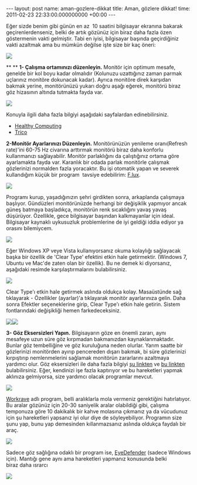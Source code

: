--- layout: post name: aman-gozlere-dikkat title: Aman, gözlere dikkat! time: 2011-02-23 22:33:00.000000000 +00:00 ---

Eğer sizde benim gibi günün en az  10 saatini bilgisayar ekranına bakarak geçirenlerdenseniz, belki de artık gözünüz için biraz daha fazla özen göstermenin vakti gelmiştir. Tabi en iyisi, bilgisayar başında geçirdiğiniz vakti azaltmak ama bu mümkün değilse işte size bir kaç öneri:

[![](http://4.bp.blogspot.com/-abOQDEfgFH0/TWVoNEKTlRI/AAAAAAAAAz0/v5ztuDBDBeo/s1600/eye-circle.jpg)](http://4.bp.blogspot.com/-abOQDEfgFH0/TWVoNEKTlRI/AAAAAAAAAz0/v5ztuDBDBeo/s1600/eye-circle.jpg)

**
**
**1- Çalışma ortamınızı düzenleyin.**
Monitör için optimum mesafe, genelde bir kol boyu kadar olmalıdır (Kolunuzu uzattığınız zaman parmak uçlarınız monitöre dokunacak kadar). Ayrıca monitöre direk karşıdan bakmak yerine, monitörünüzü yukarı doğru aşağı eğerek, monitörü biraz göz hizasının altında tutmakta fayda var.

[![](http://3.bp.blogspot.com/-QF2RKKoDfA4/TWV81yuHdhI/AAAAAAAAAz4/AepDJ4VMHHo/s1600/monitor_diagram3.gif)](http://3.bp.blogspot.com/-QF2RKKoDfA4/TWV81yuHdhI/AAAAAAAAAz4/AepDJ4VMHHo/s1600/monitor_diagram3.gif)

Konuyla ilgili daha fazla bilgiyi aşağıdaki sayfalardan edinebilirsiniz.

-   [Healthy Computing](http://www.healthycomputing.com/office/setup/monitor/)
-   [Trico](http://www.etrico.com/ergonomics/monitor.htm)

**2-Monitör Ayarlarınızı Düzenleyin.**
Monitörünüzün yenileme oranı(Refresh rate)'ini 60-75 Hz civarına arttırmak monitörü biraz daha konforlu kullanmanızı sağlayabilir.
Monitör parlaklığını da çalıştığınız ortama göre ayarlamakta fayda var. Karanlık bir odada parlak monitörle çalışmak gözlerinizi normalden fazla yoracaktır. Bu işi otomatik yapan ve severek kullandığım küçük bir program  tavsiye edebilirim: [F.lux](http://stereopsis.com/flux/).

[![](http://2.bp.blogspot.com/-Yz-hEjlEz6k/TWV_SHzbidI/AAAAAAAAAz8/Mj3ffdebyLw/s1600/flux_logo.jpg)](http://stereopsis.com/flux/)

Programı kurup, yaşadığınızın şehri girdikten sonra, arkaplanda çalışmaya başlıyor. Gündüzleri monitörünüzde herhangi bir değişiklik yapmıyor ancak güneş batmaya başladıkça, monitörün renk sıcaklığını yavaş yavaş düşürüyor. Özellikle, gece bilgisayar başından kalkmayanlar için ideal. Bilgisayar kaynaklı uykusuzluk problemlerine de iyi geldiği iddia ediyor ya orasını bilemiycem.

[![](http://4.bp.blogspot.com/-MCdkDWlGiAE/TWWAEl8JmnI/AAAAAAAAA0A/MMBDqfraaEs/s400/flux-shot.png)](hhttp://stereopsis.com/flux/)

Eğer Windows XP veye Vista kullanıyorsanız okuma kolaylığı sağlayacak başka bir özellik de 'Clear Type' efektini etkin hale getirmektir. (Windows 7, Ubuntu ve Mac'de zaten olan bir özellik). Bu ne demek ki diyorsanız, aşağıdaki resimde karşılaştırmalarını bulabilirsiniz.

[![](http://2.bp.blogspot.com/-Y3M2sylSVKA/TWWBgZMvZrI/AAAAAAAAA0E/unMsQePfwIo/s1600/cleartype1.gif)](http://2.bp.blogspot.com/-Y3M2sylSVKA/TWWBgZMvZrI/AAAAAAAAA0E/unMsQePfwIo/s1600/cleartype1.gif)

Clear Type'ı etkin hale getirmek aslında oldukça kolay.
Masaüstünde sağ tıklayarak - Özellikler (ayarlar)'a tıklayarak monitör ayarlarınıza gelin. Daha sonra
Efektler seçeneklerine girip, Clear Type'ı etkin hale getirin. Sistem fontlarındaki değişikliği hemen farkedeceksiniz.

[![](http://4.bp.blogspot.com/-s1AAqAI9GhE/TWWDSyOfS8I/AAAAAAAAA0M/9250IPIYE3o/s320/03-cleartype_effects01.JPG)](http://4.bp.blogspot.com/-s1AAqAI9GhE/TWWDSyOfS8I/AAAAAAAAA0M/9250IPIYE3o/s1600/03-cleartype_effects01.JPG)[![](http://2.bp.blogspot.com/-83B0npArYbQ/TWWDPqcQrwI/AAAAAAAAA0I/2e7koUYsnc4/s320/02-cleartype_appearance.JPG)](http://2.bp.blogspot.com/-83B0npArYbQ/TWWDPqcQrwI/AAAAAAAAA0I/2e7koUYsnc4/s1600/02-cleartype_appearance.JPG)

**3- Göz Eksersizleri Yapın.**
Bilgisayarın göze en önemli zararı, aynı mesafeye uzun süre göz kırpmadan bakmanızdan kaynaklanmaktadır. Bunlar göz tembelliğine ve göz kuruluğuna neden olurlar. Yarım saatte bir gözlerinizi monitörden ayırıp pencereden dışarı bakmak, bi süre gözlerinizi kırpıştırıp nemlenmelerini sağlamak monitörün zararlarını azaltmaya yardımcı olur. Göz eksersizleri ile daha fazla bilgiyi [şu linkten](http://www.ehow.com/how_5151877_improve-health-relieve-eye-strain.html) ve [bu linkten](http://www.wikihow.com/Exercise-Your-Eyes) bulabilirsiniz.
Eğer, kendinizi işe fazla kaptırıyor ve bu hareketleri yapmak aklınıza gelmiyorsa, size yardımcı olacak programlar mevcut.

[![](http://1.bp.blogspot.com/-ZXPaftOoBec/TWWHrLsiikI/AAAAAAAAA0Q/ydYnBup7hMU/s1600/Workrave_logo.png)](http://www.workrave.org/)

[Workrave](http://www.workrave.org/) adlı program, belli aralıklarla mola vermeniz gerektiğini hatırlatıyor. Bu aralar gözünüz için 20-30 saniyelik aralar olabildiği gibi, çalışma temponuza göre 10 dakikalık bir kahve molasına çıkmanız ya da vücudunuz için şu hareketleri yapsanız iyi olur diye de söyleyebiliyor. Programın size şunu yap, bunu yap demesinden kıllanmazsanız aslında oldukça faydalı bir araç.

[![](http://4.bp.blogspot.com/-GcETfi1h9y8/TWWIGyBx6-I/AAAAAAAAA0U/y0hfowOXPz8/s320/Workrave-Portable_2.png)](http://www.workrave.org/)

Sadece göz sağlığına odaklı bir program ise, [EyeDefender](http://www.eterlab.com/eyedefender/) (sadece Windows için). Mantığı gene aynı ama hareketleri yapmanız konusunda belki biraz daha ısrarcı

[![](http://2.bp.blogspot.com/-T3HLQ9ivEd0/TWWI1kjYnnI/AAAAAAAAA0Y/UyLh3erTH9Y/s320/eyedefender.png)](http://www.eterlab.com/eyedefender/)



